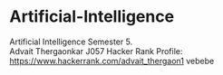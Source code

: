 # Artificial-Intelligence
Artificial Intelligence Semester 5.  
Advait Thergaonkar J057
Hacker Rank Profile: https://www.hackerrank.com/advait_thergaon1
vebebe

